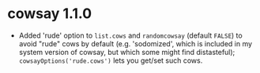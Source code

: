 # cowsay 1.1.0

* Added 'rude' option to `list.cows` and `randomcowsay` (default `FALSE`) to
  avoid "rude" cows by default (e.g. 'sodomized', which is included in my system
  version of cowsay, but which some might find distasteful);
  `cowsayOptions('rude.cows')` lets you get/set such cows.
